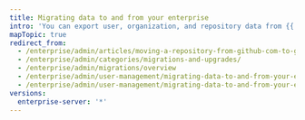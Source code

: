 ```yaml
---
title: Migrating data to and from your enterprise
intro: 'You can export user, organization, and repository data from {{ site.data.variables.product.prodname_ghe_server }} or {{ site.data.variables.product.prodname_dotcom_the_website }}, then import that data into {{ site.data.variables.product.product_location_enterprise }}.'
mapTopic: true
redirect_from:
  - /enterprise/admin/articles/moving-a-repository-from-github-com-to-github-enterprise/
  - /enterprise/admin/categories/migrations-and-upgrades/
  - /enterprise/admin/migrations/overview
  - /enterprise/admin/user-management/migrating-data-to-and-from-your-enterprise
  - /enterprise/admin/user-management/migrating-data-to-and-from-your-enterprise
versions:
  enterprise-server: '*'
---
```


